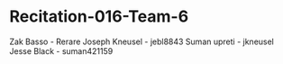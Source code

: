 # Recitation-016-Team-6

Zak Basso       - Rerare
Joseph Kneusel  - jebl8843
Suman upreti    - jkneusel
Jesse Black     - suman421159


